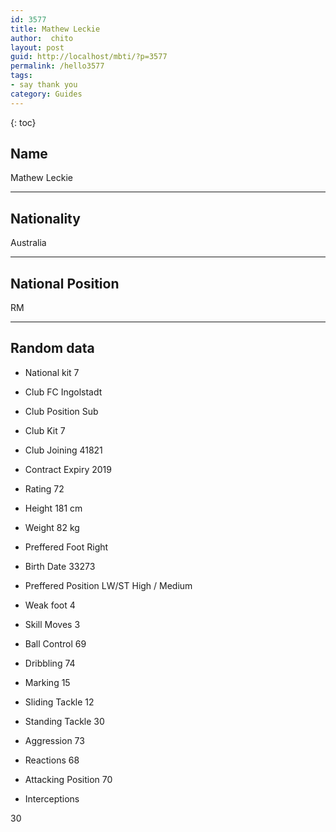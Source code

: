 ```yaml
---
id: 3577
title: Mathew Leckie
author:  chito 
layout: post
guid: http://localhost/mbti/?p=3577
permalink: /hello3577
tags:
- say thank you
category: Guides
---
```



{: toc}


## Name  
Mathew Leckie 

* * *

## Nationality  
Australia 

* * *

## National Position  
RM 

* * *

## Random data 

  * National kit 
7 

  * Club 
FC Ingolstadt 

  * Club Position 
Sub 

  * Club Kit 
7 

  * Club Joining 
41821 

  * Contract Expiry 
2019 

  * Rating 
72 

  * Height 
181 cm 

  * Weight 
82 kg 

  * Preffered Foot 
Right 

  * Birth Date 
33273 

  * Preffered Position 
LW/ST High / Medium 

  * Weak foot 
4 

  * Skill Moves 
3 

  * Ball Control 
69 

  * Dribbling 
74 

  * Marking 
15 

  * Sliding Tackle 
12 

  * Standing Tackle 
30 

  * Aggression 
73 

  * Reactions 
68 

  * Attacking Position 
70 

  * Interceptions 

30</ul>